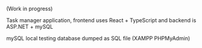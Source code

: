 (Work in progress)

Task manager application, frontend uses React + TypeScript and backend is ASP.NET + mySQL

mySQL local testing database dumped as SQL file (XAMPP PHPMyAdmin)
